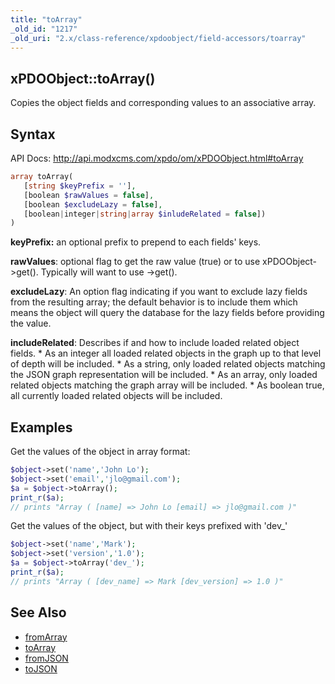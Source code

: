 ```yaml
---
title: "toArray"
_old_id: "1217"
_old_uri: "2.x/class-reference/xpdoobject/field-accessors/toarray"
---
```


## xPDOObject::toArray()

Copies the object fields and corresponding values to an associative array.

## Syntax

API Docs: <http://api.modxcms.com/xpdo/om/xPDOObject.html#toArray>

``` php
array toArray(
   [string $keyPrefix = ''],
   [boolean $rawValues = false],
   [boolean $excludeLazy = false],
   [boolean|integer|string|array $inludeRelated = false])
)
```

**keyPrefix:** an optional prefix to prepend to each fields' keys.

**rawValues**: optional flag to get the raw value (true) or to use xPDOObject->get(). Typically will want to use ->get().

**excludeLazy**: An option flag indicating if you want to exclude lazy fields from the resulting array; the default behavior is to include them which means the object will query the database for the lazy fields before providing the value.

**includeRelated**: Describes if and how to include loaded related object fields.
\* As an integer all loaded related objects in the graph up to that level of depth will be included.
\* As a string, only loaded related objects matching the JSON graph representation will be included.
\* As an array, only loaded related objects matching the graph array will be included.
\* As boolean true, all currently loaded related objects will be included.

## Examples

Get the values of the object in array format:

``` php
$object->set('name','John Lo');
$object->set('email','jlo@gmail.com');
$a = $object->toArray();
print_r($a);
// prints "Array ( [name] => John Lo [email] => jlo@gmail.com )"
```

Get the values of the object, but with their keys prefixed with 'dev\_'

``` php
$object->set('name','Mark');
$object->set('version','1.0');
$a = $object->toArray('dev_');
print_r($a);
// prints "Array ( [dev_name] => Mark [dev_version] => 1.0 )"
```

## See Also

- [fromArray](extending-modx/xpdo/class-reference/xpdoobject/field-accessors/fromarray "fromArray")
- [toArray](extending-modx/xpdo/class-reference/xpdoobject/field-accessors/toarray "toArray")
- [fromJSON](extending-modx/xpdo/class-reference/xpdoobject/field-accessors/fromjson "fromJSON")
- [toJSON](extending-modx/xpdo/class-reference/xpdoobject/field-accessors/tojson "toJSON")
